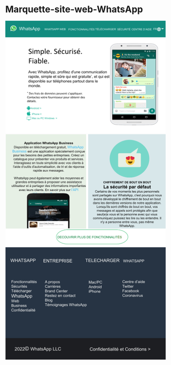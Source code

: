 # Marquette-site-web-WhatsApp


<img src='./Diapositive1.JPG'>
<img src='./Diapositive2.JPG'>
<img src='./Diapositive3.JPG'>
